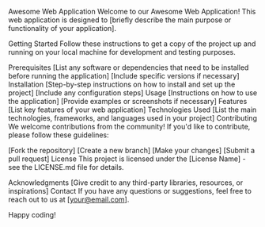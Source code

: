 Awesome Web Application
Welcome to our Awesome Web Application! This web application is designed to [briefly describe the main purpose or functionality of your application].

Getting Started
Follow these instructions to get a copy of the project up and running on your local machine for development and testing purposes.

Prerequisites
[List any software or dependencies that need to be installed before running the application]
[Include specific versions if necessary]
Installation
[Step-by-step instructions on how to install and set up the project]
[Include any configuration steps]
Usage
[Instructions on how to use the application]
[Provide examples or screenshots if necessary]
Features
[List key features of your web application]
Technologies Used
[List the main technologies, frameworks, and languages used in your project]
Contributing
We welcome contributions from the community! If you'd like to contribute, please follow these guidelines:

[Fork the repository]
[Create a new branch]
[Make your changes]
[Submit a pull request]
License
This project is licensed under the [License Name] - see the LICENSE.md file for details.

Acknowledgments
[Give credit to any third-party libraries, resources, or inspirations]
Contact
If you have any questions or suggestions, feel free to reach out to us at [your@email.com].

Happy coding!
